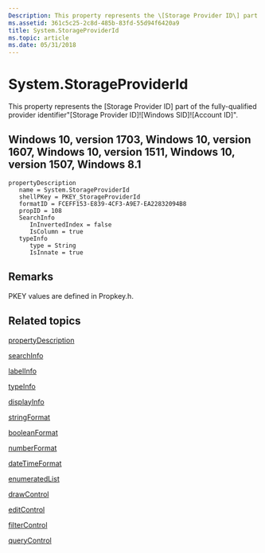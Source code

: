 ```yaml
---
Description: This property represents the \[Storage Provider ID\] part of the fully-qualified provider identifier&\#0034;\[Storage Provider ID\]!\[Windows SID\]!\[Account ID\]&\#0034;.
ms.assetid: 361c5c25-2c8d-485b-83fd-55d94f6420a9
title: System.StorageProviderId
ms.topic: article
ms.date: 05/31/2018
---
```


# System.StorageProviderId

This property represents the \[Storage Provider ID\] part of the fully-qualified provider identifier"\[Storage Provider ID\]!\[Windows SID\]!\[Account ID\]".

## Windows 10, version 1703, Windows 10, version 1607, Windows 10, version 1511, Windows 10, version 1507, Windows 8.1

```
propertyDescription
   name = System.StorageProviderId
   shellPKey = PKEY_StorageProviderId
   formatID = FCEFF153-E839-4CF3-A9E7-EA22832094B8
   propID = 108
   SearchInfo
      InInvertedIndex = false
      IsColumn = true
   typeInfo
      type = String
      IsInnate = true
```

## Remarks

PKEY values are defined in Propkey.h.

## Related topics

<dl> <dt>

[propertyDescription](./propdesc-schema-propertydescription.md)
</dt> <dt>

[searchInfo](./propdesc-schema-searchinfo.md)
</dt> <dt>

[labelInfo](./propdesc-schema-labelinfo.md)
</dt> <dt>

[typeInfo](./propdesc-schema-typeinfo.md)
</dt> <dt>

[displayInfo](./propdesc-schema-displayinfo.md)
</dt> <dt>

[stringFormat](./propdesc-schema-stringformat.md)
</dt> <dt>

[booleanFormat](./propdesc-schema-booleanformat.md)
</dt> <dt>

[numberFormat](./propdesc-schema-numberformat.md)
</dt> <dt>

[dateTimeFormat](./propdesc-schema-datetimeformat.md)
</dt> <dt>

[enumeratedList](./propdesc-schema-enumeratedlist.md)
</dt> <dt>

[drawControl](./propdesc-schema-drawcontrol.md)
</dt> <dt>

[editControl](./propdesc-schema-editcontrol.md)
</dt> <dt>

[filterControl](./propdesc-schema-filtercontrol.md)
</dt> <dt>

[queryControl](./propdesc-schema-querycontrol.md)
</dt> </dl>

 

 